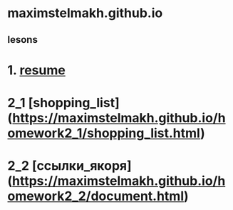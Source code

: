 # maximstelmakh.github.io
## lesons
# 1. [resume](https://maximstelmakh.github.io/homework1/resume_ru.html)  
# 2_1 [shopping_list] (https://maximstelmakh.github.io/homework2_1/shopping_list.html)  
# 2_2 [ссылки_якоря] (https://maximstelmakh.github.io/homework2_2/document.html)
